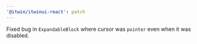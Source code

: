 ```yaml
---
'@itwin/itwinui-react': patch
---
```


Fixed bug in `ExpandableBlock` where cursor was `pointer` even when it was disabled.
